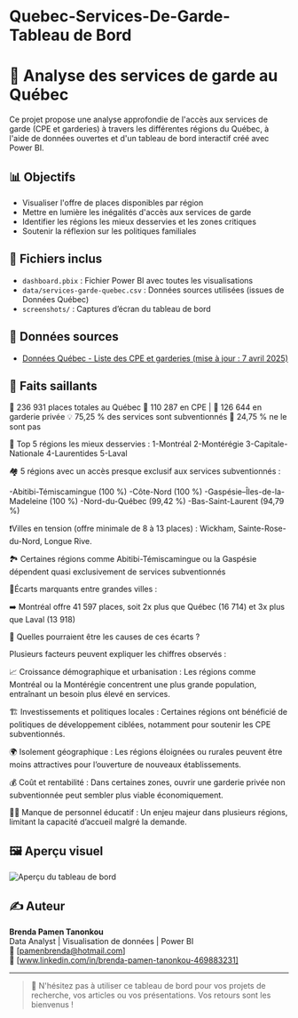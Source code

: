 # Quebec-Services-De-Garde-Tableau de Bord

# 🎯 Analyse des services de garde au Québec

Ce projet propose une analyse approfondie de l'accès aux services de garde (CPE et garderies) à travers les différentes régions du Québec, à l'aide de données ouvertes et d'un tableau de bord interactif créé avec Power BI.

## 📊 Objectifs

- Visualiser l'offre de places disponibles par région
- Mettre en lumière les inégalités d'accès aux services de garde
- Identifier les régions les mieux desservies et les zones critiques
- Soutenir la réflexion sur les politiques familiales

## 📁 Fichiers inclus

- `dashboard.pbix` : Fichier Power BI avec toutes les visualisations
- `data/services-garde-quebec.csv` : Données sources utilisées (issues de Données Québec)
- `screenshots/` : Captures d’écran du tableau de bord

## 📌 Données sources

- [Données Québec - Liste des CPE et garderies (mise à jour : 7 avril 2025)](https://www.donneesquebec.ca/recherche/dataset/liste-des-cpe-et-des-garderies)

## 🧠 Faits saillants

🏡 236 931 places totales au Québec
👶 110 287 en CPE | 🏫 126 644 en garderie privée
💡 75,25 % des services sont subventionnés
💸 24,75 % ne le sont pas

📍 Top 5 régions les mieux desservies :
1-Montréal
2-Montérégie
3-Capitale-Nationale
4-Laurentides
5-Laval

🏘️ 5 régions avec un accès presque exclusif aux services subventionnés :

-Abitibi-Témiscamingue (100 %)
-Côte-Nord (100 %)
-Gaspésie–Îles-de-la-Madeleine (100 %)
-Nord-du-Québec (99,42 %)
-Bas-Saint-Laurent (94,79 %)

❗Villes en tension (offre minimale de 8 à 13 places) :
 Wickham, Sainte-Rose-du-Nord, Longue Rive.
 
🏞️ Certaines régions comme Abitibi-Témiscamingue ou la Gaspésie dépendent quasi exclusivement de services subventionnés

🔹Écarts marquants entre grandes villes :

 ➡️ Montréal offre 41 597 places, soit 2x plus que Québec (16 714) et 3x plus que Laval (13 918)

 
🧩 Quelles pourraient être les causes de ces écarts ?

Plusieurs facteurs peuvent expliquer les chiffres observés :

📈 Croissance démographique et urbanisation : Les régions comme Montréal ou la Montérégie concentrent une plus grande population, entraînant un besoin plus élevé en services.

🏗️ Investissements et politiques locales : Certaines régions ont bénéficié de politiques de développement ciblées, notamment pour soutenir les CPE subventionnés.

🌍 Isolement géographique : Les régions éloignées ou rurales peuvent être moins attractives pour l’ouverture de nouveaux établissements.

💰 Coût et rentabilité : Dans certaines zones, ouvrir une garderie privée non subventionnée peut sembler plus viable économiquement.

👩‍👦 Manque de personnel éducatif : Un enjeu majeur dans plusieurs régions, limitant la capacité d’accueil malgré la demande.

## 🖼️ Aperçu visuel

![Aperçu du tableau de bord](screenshots/CPE.png)

## ✍️ Auteur

**Brenda Pamen Tanonkou**  
Data Analyst | Visualisation de données | Power BI  
📧 [pamenbrenda@hotmail.com]  
🔗 [www.linkedin.com/in/brenda-pamen-tanonkou-469883231]

---

> 💬 N'hésitez pas à utiliser ce tableau de bord pour vos projets de recherche, vos articles ou vos présentations. Vos retours sont les bienvenus !
